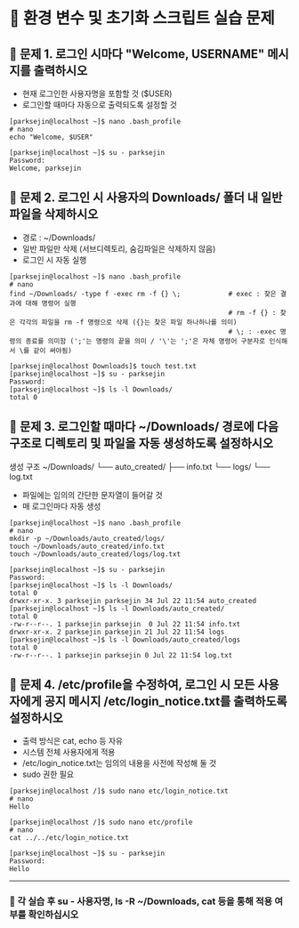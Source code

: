 # 🧪 환경 변수 및 초기화 스크립트 실습 문제
## 🔹 문제 1. 로그인 시마다 "Welcome, USERNAME" 메시지를 출력하시오
- 현재 로그인한 사용자명을 포함할 것 ($USER)
- 로그인할 때마다 자동으로 출력되도록 설정할 것
```
[parksejin@localhost ~]$ nano .bash_profile
# nano
echo "Welcome, $USER"
```
```
[parksejin@localhost ~]$ su - parksejin
Password: 
Welcome, parksejin
```
## 🔹 문제 2. 로그인 시 사용자의 Downloads/ 폴더 내 일반 파일을 삭제하시오
- 경로 : ~/Downloads/
- 일반 파일만 삭제 (서브디렉토리, 숨김파일은 삭제하지 않음)
- 로그인 시 자동 실행
```
[parksejin@localhost ~]$ nano .bash_profile
# nano
find ~/Downloads/ -type f -exec rm -f {} \;            # exec : 찾은 결과에 대해 명령어 실행
                                                       # rm -f {} : 찾은 각각의 파일을 rm -f 명령으로 삭제 ({}는 찾은 파일 하나하나를 의미)
                                                       # \; : -exec 명령의 종료를 의미함 (';'는 명령의 끝을 의미 / '\'는 ';'은 자체 명령어 구분자로 인식해서 \를 같이 써야됨)
```
```
[parksejin@localhost Downloads]$ touch test.txt
[parksejin@localhost ~]$ su - parksejin
Password: 
[parksejin@localhost ~]$ ls -l Downloads/
total 0
```
## 🔹 문제 3. 로그인할 때마다 ~/Downloads/ 경로에 다음 구조로 디렉토리 및 파일을 자동 생성하도록 설정하시오
생성 구조
~/Downloads/
 └── auto_created/
      ├── info.txt
      └── logs/
           └── log.txt

- 파일에는 임의의 간단한 문자열이 들어갈 것
- 매 로그인마다 자동 생성
```
[parksejin@localhost ~]$ nano .bash_profile
# nano
mkdir -p ~/Downloads/auto_created/logs/
touch ~/Downloads/auto_created/info.txt
touch ~/Downloads/auto_created/logs/log.txt
```
```
[parksejin@localhost ~]$ su - parksejin
Password: 
[parksejin@localhost ~]$ ls -l Downloads/
total 0
drwxr-xr-x. 3 parksejin parksejin 34 Jul 22 11:54 auto_created
[parksejin@localhost ~]$ ls -l Downloads/auto_created/
total 0
-rw-r--r--. 1 parksejin parksejin  0 Jul 22 11:54 info.txt
drwxr-xr-x. 2 parksejin parksejin 21 Jul 22 11:54 logs
[parksejin@localhost ~]$ ls -l Downloads/auto_created/logs
total 0
-rw-r--r--. 1 parksejin parksejin 0 Jul 22 11:54 log.txt
```

## 🔹 문제 4. /etc/profile을 수정하여, 로그인 시 모든 사용자에게 공지 메시지 /etc/login_notice.txt를 출력하도록 설정하시오
- 출력 방식은 cat, echo 등 자유
- 시스템 전체 사용자에게 적용
- /etc/login_notice.txt는 임의의 내용을 사전에 작성해 둘 것
- sudo 권한 필요
```
[parksejin@localhost /]$ sudo nano etc/login_notice.txt
# nano
Hello
```
```
[parksejin@localhost /]$ sudo nano etc/profile
# nano
cat ../../etc/login_notice.txt
```
```
[parksejin@localhost ~]$ su - parksejin 
Password: 
Hello
```
---
### 📁 각 실습 후 su - 사용자명, ls -R ~/Downloads, cat 등을 통해 적용 여부를 확인하십시오